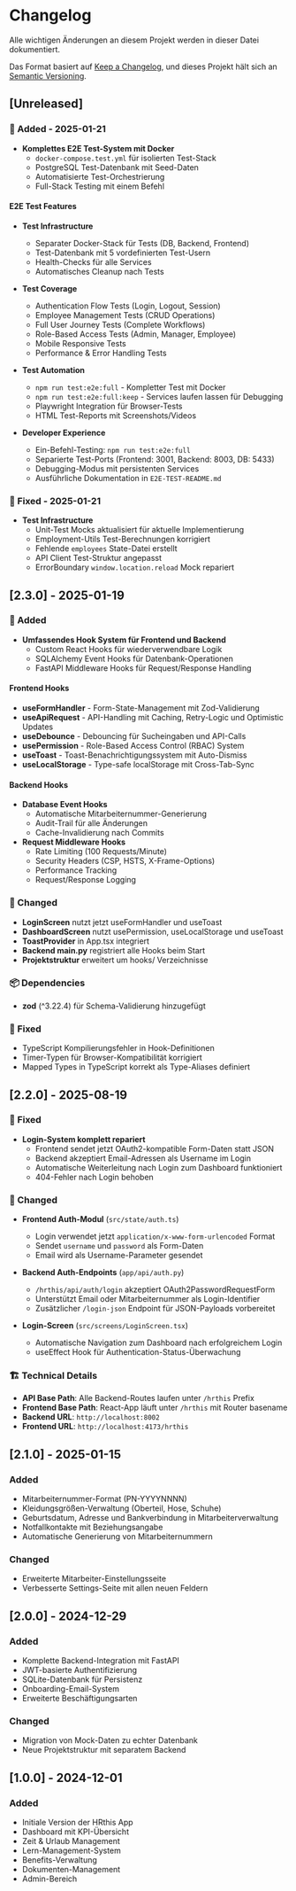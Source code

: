 # Changelog

Alle wichtigen Änderungen an diesem Projekt werden in dieser Datei dokumentiert.

Das Format basiert auf [Keep a Changelog](https://keepachangelog.com/de/1.0.0/),
und dieses Projekt hält sich an [Semantic Versioning](https://semver.org/spec/v2.0.0.html).

## [Unreleased]

### 🚀 Added - 2025-01-21
- **Komplettes E2E Test-System mit Docker**
  - `docker-compose.test.yml` für isolierten Test-Stack
  - PostgreSQL Test-Datenbank mit Seed-Daten
  - Automatisierte Test-Orchestrierung
  - Full-Stack Testing mit einem Befehl
  
#### E2E Test Features
- **Test Infrastructure**
  - Separater Docker-Stack für Tests (DB, Backend, Frontend)
  - Test-Datenbank mit 5 vordefinierten Test-Usern
  - Health-Checks für alle Services
  - Automatisches Cleanup nach Tests
  
- **Test Coverage**
  - Authentication Flow Tests (Login, Logout, Session)
  - Employee Management Tests (CRUD Operations)
  - Full User Journey Tests (Complete Workflows)
  - Role-Based Access Tests (Admin, Manager, Employee)
  - Mobile Responsive Tests
  - Performance & Error Handling Tests
  
- **Test Automation**
  - `npm run test:e2e:full` - Kompletter Test mit Docker
  - `npm run test:e2e:full:keep` - Services laufen lassen für Debugging
  - Playwright Integration für Browser-Tests
  - HTML Test-Reports mit Screenshots/Videos
  
- **Developer Experience**
  - Ein-Befehl-Testing: `npm run test:e2e:full`
  - Separierte Test-Ports (Frontend: 3001, Backend: 8003, DB: 5433)
  - Debugging-Modus mit persistenten Services
  - Ausführliche Dokumentation in `E2E-TEST-README.md`

### 🐛 Fixed - 2025-01-21
- **Test Infrastructure**
  - Unit-Test Mocks aktualisiert für aktuelle Implementierung
  - Employment-Utils Test-Berechnungen korrigiert
  - Fehlende `employees` State-Datei erstellt
  - API Client Test-Struktur angepasst
  - ErrorBoundary `window.location.reload` Mock repariert

## [2.3.0] - 2025-01-19

### 🎉 Added
- **Umfassendes Hook System für Frontend und Backend**
  - Custom React Hooks für wiederverwendbare Logik
  - SQLAlchemy Event Hooks für Datenbank-Operationen
  - FastAPI Middleware Hooks für Request/Response Handling

#### Frontend Hooks
- **useFormHandler** - Form-State-Management mit Zod-Validierung
- **useApiRequest** - API-Handling mit Caching, Retry-Logic und Optimistic Updates
- **useDebounce** - Debouncing für Sucheingaben und API-Calls
- **usePermission** - Role-Based Access Control (RBAC) System
- **useToast** - Toast-Benachrichtigungssystem mit Auto-Dismiss
- **useLocalStorage** - Type-safe localStorage mit Cross-Tab-Sync

#### Backend Hooks
- **Database Event Hooks**
  - Automatische Mitarbeiternummer-Generierung
  - Audit-Trail für alle Änderungen
  - Cache-Invalidierung nach Commits
- **Request Middleware Hooks**
  - Rate Limiting (100 Requests/Minute)
  - Security Headers (CSP, HSTS, X-Frame-Options)
  - Performance Tracking
  - Request/Response Logging

### 🔧 Changed
- **LoginScreen** nutzt jetzt useFormHandler und useToast
- **DashboardScreen** nutzt usePermission, useLocalStorage und useToast
- **ToastProvider** in App.tsx integriert
- **Backend main.py** registriert alle Hooks beim Start
- **Projektstruktur** erweitert um hooks/ Verzeichnisse

### 📦 Dependencies
- **zod** (^3.22.4) für Schema-Validierung hinzugefügt

### 🐛 Fixed
- TypeScript Kompilierungsfehler in Hook-Definitionen
- Timer-Typen für Browser-Kompatibilität korrigiert
- Mapped Types in TypeScript korrekt als Type-Aliases definiert

## [2.2.0] - 2025-08-19

### 🐛 Fixed
- **Login-System komplett repariert**
  - Frontend sendet jetzt OAuth2-kompatible Form-Daten statt JSON
  - Backend akzeptiert Email-Adressen als Username im Login
  - Automatische Weiterleitung nach Login zum Dashboard funktioniert
  - 404-Fehler nach Login behoben

### 🔧 Changed
- **Frontend Auth-Modul** (`src/state/auth.ts`)
  - Login verwendet jetzt `application/x-www-form-urlencoded` Format
  - Sendet `username` und `password` als Form-Daten
  - Email wird als Username-Parameter gesendet

- **Backend Auth-Endpoints** (`app/api/auth.py`)
  - `/hrthis/api/auth/login` akzeptiert OAuth2PasswordRequestForm
  - Unterstützt Email oder Mitarbeiternummer als Login-Identifier
  - Zusätzlicher `/login-json` Endpoint für JSON-Payloads vorbereitet

- **Login-Screen** (`src/screens/LoginScreen.tsx`)
  - Automatische Navigation zum Dashboard nach erfolgreichem Login
  - useEffect Hook für Authentication-Status-Überwachung

### 🏗️ Technical Details
- **API Base Path**: Alle Backend-Routes laufen unter `/hrthis` Prefix
- **Frontend Base Path**: React-App läuft unter `/hrthis` mit Router basename
- **Backend URL**: `http://localhost:8002`
- **Frontend URL**: `http://localhost:4173/hrthis`

## [2.1.0] - 2025-01-15

### Added
- Mitarbeiternummer-Format (PN-YYYYNNNN)
- Kleidungsgrößen-Verwaltung (Oberteil, Hose, Schuhe)
- Geburtsdatum, Adresse und Bankverbindung in Mitarbeiterverwaltung
- Notfallkontakte mit Beziehungsangabe
- Automatische Generierung von Mitarbeiternummern

### Changed
- Erweiterte Mitarbeiter-Einstellungsseite
- Verbesserte Settings-Seite mit allen neuen Feldern

## [2.0.0] - 2024-12-29

### Added
- Komplette Backend-Integration mit FastAPI
- JWT-basierte Authentifizierung
- SQLite-Datenbank für Persistenz
- Onboarding-Email-System
- Erweiterte Beschäftigungsarten

### Changed
- Migration von Mock-Daten zu echter Datenbank
- Neue Projektstruktur mit separatem Backend

## [1.0.0] - 2024-12-01

### Added
- Initiale Version der HRthis App
- Dashboard mit KPI-Übersicht
- Zeit & Urlaub Management
- Lern-Management-System
- Benefits-Verwaltung
- Dokumenten-Management
- Admin-Bereich